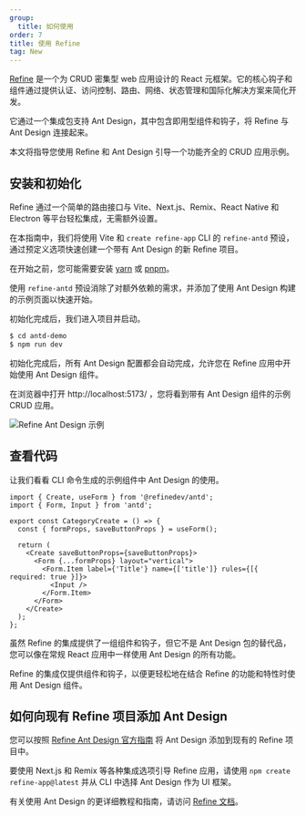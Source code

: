 ```yaml
---
group:
  title: 如何使用
order: 7
title: 使用 Refine
tag: New
---
```


[Refine](https://github.com/refinedev/refine) 是一个为 CRUD 密集型 web 应用设计的 React 元框架。它的核心钩子和组件通过提供认证、访问控制、路由、网络、状态管理和国际化解决方案来简化开发。

它通过一个集成包支持 Ant Design，其中包含即用型组件和钩子，将 Refine 与 Ant Design 连接起来。

本文将指导您使用 Refine 和 Ant Design 引导一个功能齐全的 CRUD 应用示例。

## 安装和初始化

Refine 通过一个简单的路由接口与 Vite、Next.js、Remix、React Native 和 Electron 等平台轻松集成，无需额外设置。

在本指南中，我们将使用 Vite 和 `create refine-app` CLI 的 `refine-antd` 预设，通过预定义选项快速创建一个带有 Ant Design 的新 Refine 项目。

在开始之前，您可能需要安装 [yarn](https://github.com/yarnpkg/yarn/) 或 [pnpm](https://pnpm.io/)。

<InstallDependencies npm='$ npm create refine-app@latest -- --preset refine-antd' yarn='$ yarn create refine-app@latest -- --preset refine-antd' pnpm='$ pnpm create refine-app@latest -- --preset refine-antd'></InstallDependencies>

使用 `refine-antd` 预设消除了对额外依赖的需求，并添加了使用 Ant Design 构建的示例页面以快速开始。

初始化完成后，我们进入项目并启动。

```bash
$ cd antd-demo
$ npm run dev
```

初始化完成后，所有 Ant Design 配置都会自动完成，允许您在 Refine 应用中开始使用 Ant Design 组件。

在浏览器中打开 http://localhost:5173/ ，您将看到带有 Ant Design 组件的示例 CRUD 应用。

![Refine Ant Design 示例](https://refine.ams3.cdn.digitaloceanspaces.com/example-readmes/antd-list-example.png)

## 查看代码

让我们看看 CLI 命令生成的示例组件中 Ant Design 的使用。

```tsx
import { Create, useForm } from '@refinedev/antd';
import { Form, Input } from 'antd';

export const CategoryCreate = () => {
  const { formProps, saveButtonProps } = useForm();

  return (
    <Create saveButtonProps={saveButtonProps}>
      <Form {...formProps} layout="vertical">
        <Form.Item label={'Title'} name={['title']} rules={[{ required: true }]}>
          <Input />
        </Form.Item>
      </Form>
    </Create>
  );
};
```

虽然 Refine 的集成提供了一组组件和钩子，但它不是 Ant Design 包的替代品，您可以像在常规 React 应用中一样使用 Ant Design 的所有功能。

Refine 的集成仅提供组件和钩子，以便更轻松地在结合 Refine 的功能和特性时使用 Ant Design 组件。

## 如何向现有 Refine 项目添加 Ant Design

您可以按照 [Refine Ant Design 官方指南](https://refine.dev/docs/ui-integrations/ant-design/introduction/) 将 Ant Design 添加到现有的 Refine 项目中。

要使用 Next.js 和 Remix 等各种集成选项引导 Refine 应用，请使用 `npm create refine-app@latest` 并从 CLI 中选择 Ant Design 作为 UI 框架。

有关使用 Ant Design 的更详细教程和指南，请访问 [Refine 文档](https://refine.dev/tutorial/ui-libraries/intro/ant-design/react-router/)。

